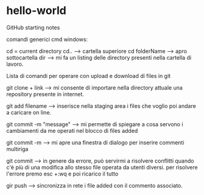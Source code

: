 # hello-world
GitHub starting notes

comandi generici cmd windows:

cd = current directory
	cd.. --> cartella superiore
	cd folderName --> apro sottocartella
	dir --> mi fa un listing delle directory presenti nella cartella di lavoro.


Lista di comandi per operare con upload e download di files in git

git clone + link --> mi consente di importare nella directory attuale una repository presente in internet.

git add filename --> inserisce nella staging area i files che voglio poi andare a caricare on line.

git commit -m "message" --> mi permette di spiegare a cosa servono i cambiamenti da me operati nel blocco di files added

git commit -m --> mi apre una finestra di dialogo per inserire commenti multiriga

git commit --> in genere da errore, può servirmi a risolvere conflitti quando c'è più di una modifica allo stesso file operata da utenti diversi. per risolvere l'errore premo esc +:wq e poi ricarico il tutto

gir push --> sincronizza in rete i file added con il commento associato.